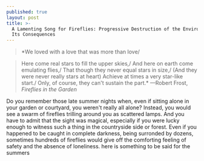 ```yaml
---
published: true
layout: post
title: >-
  A Lamenting Song for Fireflies: Progressive Destruction of the Environment and
  Its Consequences
---
```



> *We loved with a love that was more than love/

> Here come real stars to fill the upper skies,/ 
> And here on earth come emulating flies,/
> That though they never equal stars in size,/
> (And they were never really stars at heart)
> Achieve at times a very star-like start./
> Only, of course, they can't sustain the part.* —Robert Frost, *Fireflies in the Garden*

<span class="versal d9">D</span>o you remember those late summer nights when, even if sitting alone in your garden or courtyard, you weren't really all alone? Instead, you would see a swarm of fireflies trilling around you as scattered lamps. And you have to admit that the sight was magical, especially if you were lucky enough to witness such a thing in the countryside side or forest. Even if you happened to be caught in complete darkness, being surronded by dozens, sometimes hundreds of fireflies would give off the comforting feeling of safety and the absence of loneliness.      here is something to be said for the summers
